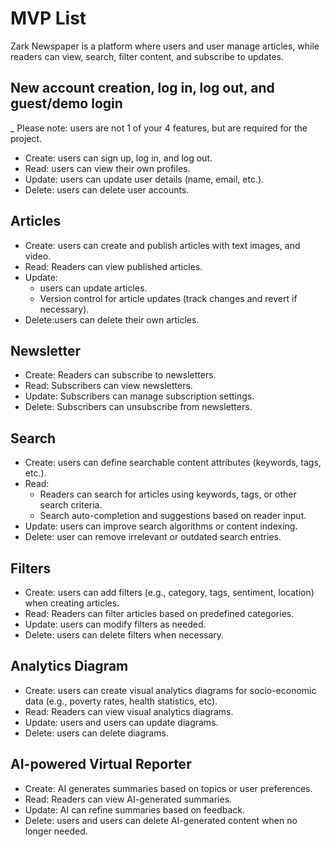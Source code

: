 # MVP List
Zark Newspaper is a platform where users and user manage articles, while readers can view, search, filter content, and subscribe to updates.

## New account creation, log in, log out, and guest/demo login
_ Please note: users are not 1 of your 4 features, but are required for the project.
* Create: users can sign up, log in, and log out. 
* Read: users can view their own profiles.
* Update: users can update user details (name, email, etc.).
* Delete: users can delete user accounts.

## Articles
* Create: users can create and publish articles with text images, and video.
* Read: Readers can view published articles.
* Update: 
    * users can update articles.
    * Version control for article updates (track changes and revert if necessary).
* Delete:users can delete their own articles.

## Newsletter
* Create: Readers can subscribe to newsletters.
* Read: Subscribers can view newsletters.
* Update: Subscribers can manage subscription settings.
* Delete: Subscribers can unsubscribe from newsletters.

## Search
* Create: users can define searchable content attributes (keywords, tags, etc.).
* Read: 
    * Readers can search for articles using keywords, tags, or other search criteria.
    * Search auto-completion and suggestions based on reader input.
* Update: users can improve search algorithms or content indexing.
* Delete: user can remove irrelevant or outdated search entries.

    
## Filters
* Create: users can add filters (e.g., category, tags, sentiment, location) when creating articles.
* Read: Readers can filter articles based on predefined categories.
* Update: users can modify filters as needed.
* Delete: users can delete filters when necessary.

## Analytics Diagram
* Create: users can create visual analytics diagrams for socio-economic data (e.g., poverty rates, health statistics, etc).
* Read: Readers can view visual analytics diagrams.
* Update: users and users can update diagrams.
* Delete: users can delete diagrams.

## AI-powered Virtual Reporter
* Create: AI generates summaries based on topics or user preferences.
* Read: Readers can view AI-generated summaries.
* Update: AI can refine summaries based on feedback.
* Delete: users and users can delete AI-generated content when no longer needed.
